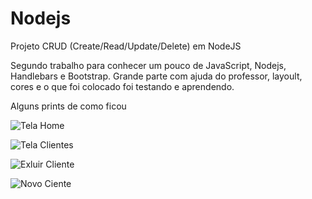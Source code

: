 # Nodejs
Projeto CRUD (Create/Read/Update/Delete) em NodeJS

Segundo trabalho para conhecer um pouco de JavaScript, Nodejs, Handlebars e Bootstrap. Grande parte com ajuda do professor, layoult, cores e o que foi colocado foi testando e aprendendo. 

Alguns prints de como ficou

![Tela Home](https://github.com/GuilhermeCostaLima/Nodejs/assets/127263348/4dc866cc-79ce-424c-a4cd-4e6edc20afee)

![Tela Clientes](https://github.com/GuilhermeCostaLima/Nodejs/assets/127263348/1dc4bee8-3621-45e7-9869-b0ef77f27bcc)

![Exluir Cliente](https://github.com/GuilhermeCostaLima/Nodejs/assets/127263348/66916367-01f2-4888-a39c-b332f08cb2b5)

![Novo Ciente](https://github.com/GuilhermeCostaLima/Nodejs/assets/127263348/049b02c7-a6fb-480f-8c22-fcb9a36414b4)
